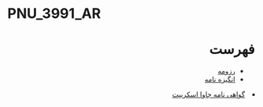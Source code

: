 # PNU_3991_AR
<div dir="rtl">
  <h1>فهرست  </h1>
  
 <ul>
  <li>
    <a href='/Resume/MyResume.pdf' >رزومه</a>
    </li>
  <li>
    <a href='/Statement of Purpose/Statement of Purpose.pdf' >انگیزه نامه</a>
    </li>
  </ul>

 <li>
    <a href='/Certificate/cert-1024-20480032.pdf' >گواهی نامه جاوا اسکریپت</a>
    </li>
  </ul>


</div>
